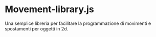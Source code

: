 # Movement-library.js
Una semplice libreria per facilitare la programmazione di movimenti e spostamenti per oggetti in 2d.